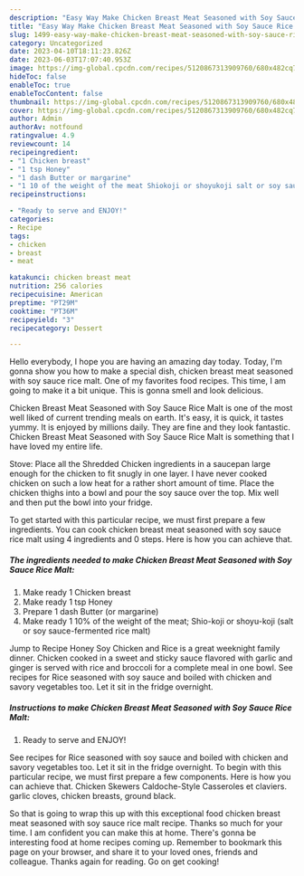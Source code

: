 ```yaml
---
description: "Easy Way Make Chicken Breast Meat Seasoned with Soy Sauce Rice Malt yang Very Delicious"
title: "Easy Way Make Chicken Breast Meat Seasoned with Soy Sauce Rice Malt yang Very Delicious"
slug: 1499-easy-way-make-chicken-breast-meat-seasoned-with-soy-sauce-rice-malt-yang-very-delicious
category: Uncategorized
date: 2023-04-10T18:11:23.826Z
date: 2023-06-03T17:07:40.953Z
image: https://img-global.cpcdn.com/recipes/5120867313909760/680x482cq70/chicken-breast-meat-seasoned-with-soy-sauce-rice-malt-recipe-main-photo.jpg
hideToc: false
enableToc: true
enableTocContent: false
thumbnail: https://img-global.cpcdn.com/recipes/5120867313909760/680x482cq70/chicken-breast-meat-seasoned-with-soy-sauce-rice-malt-recipe-main-photo.jpg
cover: https://img-global.cpcdn.com/recipes/5120867313909760/680x482cq70/chicken-breast-meat-seasoned-with-soy-sauce-rice-malt-recipe-main-photo.jpg
author: Admin
authorAv: notfound
ratingvalue: 4.9
reviewcount: 14
recipeingredient:
- "1 Chicken breast"
- "1 tsp Honey"
- "1 dash Butter or margarine"
- "1 10 of the weight of the meat Shiokoji or shoyukoji salt or soy saucefermented rice malt"
recipeinstructions:

- "Ready to serve and ENJOY!"
categories:
- Recipe
tags:
- chicken
- breast
- meat

katakunci: chicken breast meat 
nutrition: 256 calories
recipecuisine: American
preptime: "PT29M"
cooktime: "PT36M"
recipeyield: "3"
recipecategory: Dessert

---
```



Hello everybody, I hope you are having an amazing day today. Today, I'm gonna show you how to make a special dish, chicken breast meat seasoned with soy sauce rice malt. One of my favorites food recipes. This time, I am going to make it a bit unique. This is gonna smell and look delicious.

Chicken Breast Meat Seasoned with Soy Sauce Rice Malt is one of the most well liked of current trending meals on earth. It's easy, it is quick, it tastes yummy. It is enjoyed by millions daily. They are fine and they look fantastic. Chicken Breast Meat Seasoned with Soy Sauce Rice Malt is something that I have loved my entire life.

Stove: Place all the Shredded Chicken ingredients in a saucepan large enough for the chicken to fit snugly in one layer. I have never cooked chicken on such a low heat for a rather short amount of time. Place the chicken thighs into a bowl and pour the soy sauce over the top. Mix well and then put the bowl into your fridge.


To get started with this particular recipe, we must first prepare a few ingredients. You can cook chicken breast meat seasoned with soy sauce rice malt using 4 ingredients and 0 steps. Here is how you can achieve that.

<!--inarticleads1-->

##### The ingredients needed to make Chicken Breast Meat Seasoned with Soy Sauce Rice Malt:

1. Make ready 1 Chicken breast
1. Make ready 1 tsp Honey
1. Prepare 1 dash Butter (or margarine)
1. Make ready 1 10% of the weight of the meat; Shio-koji or shoyu-koji (salt or soy sauce-fermented rice malt)


Jump to Recipe Honey Soy Chicken and Rice is a great weeknight family dinner. Chicken cooked in a sweet and sticky sauce flavored with garlic and ginger is served with rice and broccoli for a complete meal in one bowl. See recipes for Rice seasoned with soy sauce and boiled with chicken and savory vegetables too. Let it sit in the fridge overnight. 

<!--inarticleads2-->

##### Instructions to make Chicken Breast Meat Seasoned with Soy Sauce Rice Malt:


1. Ready to serve and ENJOY!

See recipes for Rice seasoned with soy sauce and boiled with chicken and savory vegetables too. Let it sit in the fridge overnight. To begin with this particular recipe, we must first prepare a few components. Here is how you can achieve that. Chicken Skewers Caldoche-Style Casseroles et claviers. garlic cloves, chicken breasts, ground black. 

So that is going to wrap this up with this exceptional food chicken breast meat seasoned with soy sauce rice malt recipe. Thanks so much for your time. I am confident you can make this at home. There's gonna be interesting food at home recipes coming up. Remember to bookmark this page on your browser, and share it to your loved ones, friends and colleague. Thanks again for reading. Go on get cooking!
